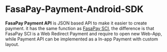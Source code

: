 # FasaPay-Payment-Android-SDK

__FasaPay Payment API__ is JSON based API to make it easier to create payment.
it has the same function as [FasaPay SCI](https://www.fasapay.com/sci-guide), the difference is that FasaPay SCI is a Web Redirect Payment and require to open new Web-App, while Payment API can be implemented as a In-app Payment with custom layout.
